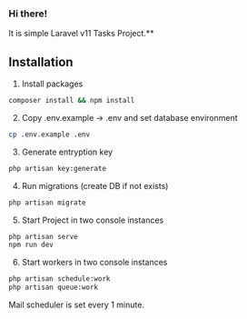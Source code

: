 ### Hi there!
It is simple Laravel v11 Tasks Project.**

## Installation
1. Install packages
``` bash
composer install && npm install 
```
2. Copy .env.example -> .env and set database environment
```bash
cp .env.example .env
```
3. Generate entryption key
```bash
php artisan key:generate
```
4. Run migrations (create DB if not exists)
``` bash
php artisan migrate
```
5. Start Project in two console instances
```bash
php artisan serve
npm run dev
```
6. Start workers in two console instances
```bash
php artisan schedule:work
php artisan queue:work
```

Mail scheduler is set every 1 minute.
